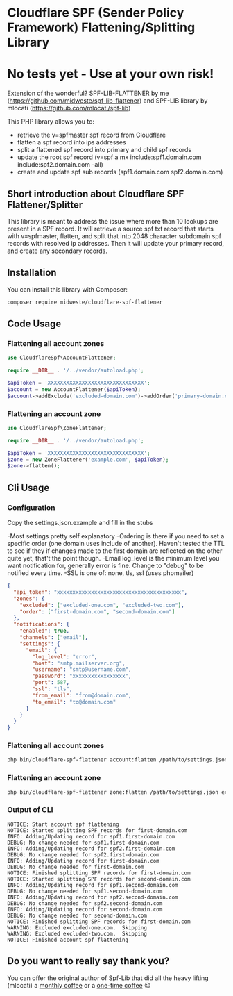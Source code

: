 # Cloudflare SPF (Sender Policy Framework) Flattening/Splitting Library

# No tests yet - Use at your own risk!

Extension of the wonderful? SPF-LIB-FLATTENER by me (https://github.com/midweste/spf-lib-flattener) and SPF-LIB library by mlocati (https://github.com/mlocati/spf-lib)

This PHP library allows you to:

- retrieve the v=spfmaster spf record from Cloudflare
- flatten a spf record into ips addresses
- split a flattened spf record into primary and child spf records
- update the root spf record (v=spf a mx include:spf1.domain.com include:spf2.domain.com -all)
- create and update spf sub records (spf1.domain.com spf2.domain.com)

## Short introduction about Cloudflare SPF Flattener/Splitter

This library is meant to address the issue where more than 10 lookups are present in a SPF record. It will retrieve a source spf txt record that starts with v=spfmaster, flatten, and split that into 2048 character subdomain spf records with resolved ip addresses. Then it will update your primary record, and create any secondary records.

## Installation

You can install this library with Composer:

```sh
composer require midweste/cloudflare-spf-flattener
```

## Code Usage

### Flattening all account zones

```php
use CloudflareSpf\AccountFlattener;

require __DIR__ . '/../vendor/autoload.php';

$apiToken = 'XXXXXXXXXXXXXXXXXXXXXXXXXXXXXXX';
$account = new AccountFlattener($apiToken);
$account->addExclude('excluded-domain.com')->addOrder('primary-domain.com')->flatten();

```

### Flattening an account zone

```php
use CloudflareSpf\ZoneFlattener;

require __DIR__ . '/../vendor/autoload.php';

$apiToken = 'XXXXXXXXXXXXXXXXXXXXXXXXXXXXXXX';
$zone = new ZoneFlattener('example.com', $apiToken);
$zone->flatten();

```

## Cli Usage

### Configuration

Copy the settings.json.example and fill in the stubs

-Most settings pretty self explanatory
-Ordering is there if you need to set a specific order (one domain uses include of another). Haven't tested the TTL to see if they if changes made to the first domain are reflected on the other quite yet, that't the point though.
-Email log_level is the minimum level you want notification for, generally error is fine. Change to "debug" to be notified every time.
-SSL is one of: none, tls, ssl (uses phpmailer)

```json
{
  "api_token": "xxxxxxxxxxxxxxxxxxxxxxxxxxxxxxxxxxxxxxxx",
  "zones": {
    "excluded": ["excluded-one.com", "excluded-two.com"],
    "order": ["first-domain.com", "second-domain.com"]
  },
  "notifications": {
    "enabled": true,
    "channels": ["email"],
    "settings": {
      "email": {
        "log_level": "error",
        "host": "smtp.mailserver.org",
        "username": "smtp@username.com",
        "password": "xxxxxxxxxxxxxxxxx",
        "port": 587,
        "ssl": "tls",
        "from_email": "from@domain.com",
        "to_email": "to@domain.com"
      }
    }
  }
}
```

### Flattening all account zones

```bash
php bin/cloudflare-spf-flattener account:flatten /path/to/settings.json
```

### Flattening an account zone

```bash
php bin/cloudflare-spf-flattener zone:flatten /path/to/settings.json example.com
```

### Output of CLI

```
NOTICE: Start account spf flattening
NOTICE: Started splitting SPF records for first-domain.com
INFO: Adding/Updating record for spf1.first-domain.com
DEBUG: No change needed for spf1.first-domain.com
INFO: Adding/Updating record for spf2.first-domain.com
DEBUG: No change needed for spf2.first-domain.com
INFO: Adding/Updating record for first-domain.com
DEBUG: No change needed for first-domain.com
NOTICE: Finished splitting SPF records for first-domain.com
NOTICE: Started splitting SPF records for second-domain.com
INFO: Adding/Updating record for spf1.second-domain.com
DEBUG: No change needed for spf1.second-domain.com
INFO: Adding/Updating record for spf2.second-domain.com
DEBUG: No change needed for spf2.second-domain.com
INFO: Adding/Updating record for second-domain.com
DEBUG: No change needed for second-domain.com
NOTICE: Finished splitting SPF records for first-domain.com
WARNING: Excluded excluded-one.com.  Skipping
WARNING: Excluded excluded-two.com.  Skipping
NOTICE: Finished account spf flattening
```

## Do you want to really say thank you?

You can offer the original author of Spf-Lib that did all the heavy lifting (mlocati) a [monthly coffee](https://github.com/sponsors/mlocati) or a [one-time coffee](https://paypal.me/mlocati) :wink:
